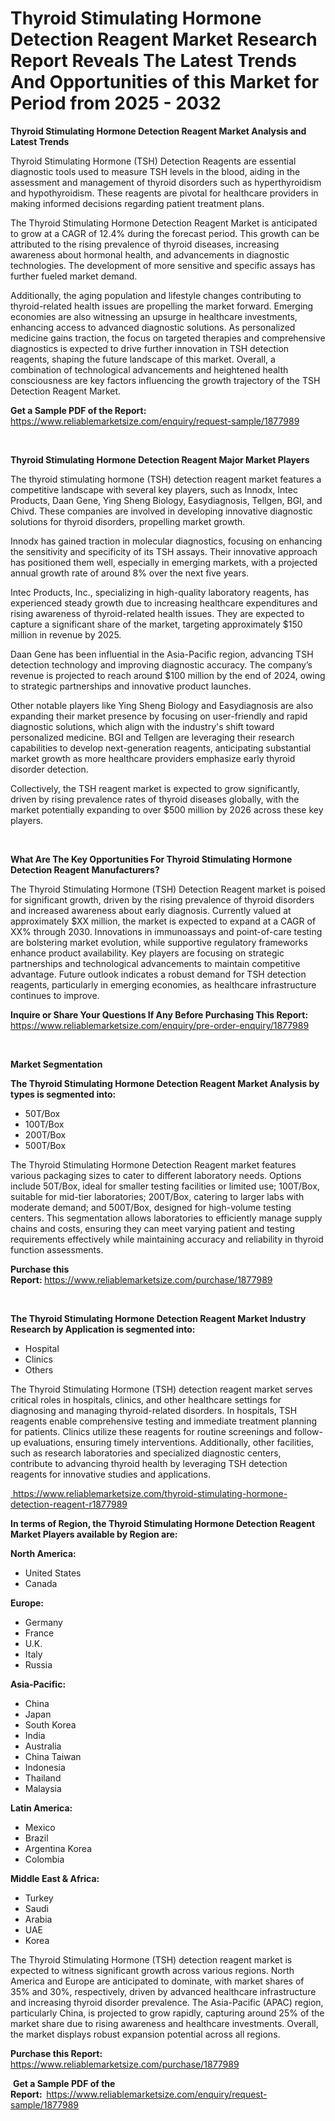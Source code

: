 <p><h1>Thyroid Stimulating Hormone Detection Reagent Market Research Report Reveals The Latest Trends And Opportunities of this Market for Period from 2025 - 2032</h1></p><p><strong>Thyroid Stimulating Hormone Detection Reagent Market Analysis and Latest Trends</strong></p>
<p><p>Thyroid Stimulating Hormone (TSH) Detection Reagents are essential diagnostic tools used to measure TSH levels in the blood, aiding in the assessment and management of thyroid disorders such as hyperthyroidism and hypothyroidism. These reagents are pivotal for healthcare providers in making informed decisions regarding patient treatment plans. </p><p>The Thyroid Stimulating Hormone Detection Reagent Market is anticipated to grow at a CAGR of 12.4% during the forecast period. This growth can be attributed to the rising prevalence of thyroid diseases, increasing awareness about hormonal health, and advancements in diagnostic technologies. The development of more sensitive and specific assays has further fueled market demand. </p><p>Additionally, the aging population and lifestyle changes contributing to thyroid-related health issues are propelling the market forward. Emerging economies are also witnessing an upsurge in healthcare investments, enhancing access to advanced diagnostic solutions. As personalized medicine gains traction, the focus on targeted therapies and comprehensive diagnostics is expected to drive further innovation in TSH detection reagents, shaping the future landscape of this market. Overall, a combination of technological advancements and heightened health consciousness are key factors influencing the growth trajectory of the TSH Detection Reagent Market.</p></p>
<p><strong>Get a Sample PDF of the Report:&nbsp;</strong> <a href="https://www.reliablemarketsize.com/enquiry/request-sample/1877989?utm_campaign=3492&utm_medium=2&utm_source=Github&utm_content=ia&utm_term=14042025&utm_id=thyroid-stimulating-hormone-detection-reagent">https://www.reliablemarketsize.com/enquiry/request-sample/1877989</a></p>
<p>&nbsp;</p>
<p><strong>Thyroid Stimulating Hormone Detection Reagent Major Market Players</strong></p>
<p><p>The thyroid stimulating hormone (TSH) detection reagent market features a competitive landscape with several key players, such as Innodx, Intec Products, Daan Gene, Ying Sheng Biology, Easydiagnosis, Tellgen, BGI, and Chivd. These companies are involved in developing innovative diagnostic solutions for thyroid disorders, propelling market growth.</p><p>Innodx has gained traction in molecular diagnostics, focusing on enhancing the sensitivity and specificity of its TSH assays. Their innovative approach has positioned them well, especially in emerging markets, with a projected annual growth rate of around 8% over the next five years.</p><p>Intec Products, Inc., specializing in high-quality laboratory reagents, has experienced steady growth due to increasing healthcare expenditures and rising awareness of thyroid-related health issues. They are expected to capture a significant share of the market, targeting approximately $150 million in revenue by 2025.</p><p>Daan Gene has been influential in the Asia-Pacific region, advancing TSH detection technology and improving diagnostic accuracy. The company’s revenue is projected to reach around $100 million by the end of 2024, owing to strategic partnerships and innovative product launches.</p><p>Other notable players like Ying Sheng Biology and Easydiagnosis are also expanding their market presence by focusing on user-friendly and rapid diagnostic solutions, which align with the industry's shift toward personalized medicine. BGI and Tellgen are leveraging their research capabilities to develop next-generation reagents, anticipating substantial market growth as more healthcare providers emphasize early thyroid disorder detection.</p><p>Collectively, the TSH reagent market is expected to grow significantly, driven by rising prevalence rates of thyroid diseases globally, with the market potentially expanding to over $500 million by 2026 across these key players.</p></p>
<p>&nbsp;</p>
<p><strong>What Are The Key Opportunities For Thyroid Stimulating Hormone Detection Reagent Manufacturers?</strong></p>
<p><p>The Thyroid Stimulating Hormone (TSH) Detection Reagent market is poised for significant growth, driven by the rising prevalence of thyroid disorders and increased awareness about early diagnosis. Currently valued at approximately $XX million, the market is expected to expand at a CAGR of XX% through 2030. Innovations in immunoassays and point-of-care testing are bolstering market evolution, while supportive regulatory frameworks enhance product availability. Key players are focusing on strategic partnerships and technological advancements to maintain competitive advantage. Future outlook indicates a robust demand for TSH detection reagents, particularly in emerging economies, as healthcare infrastructure continues to improve.</p></p>
<p><strong>Inquire or Share Your Questions If Any Before Purchasing This Report:</strong> <a href="https://www.reliablemarketsize.com/enquiry/pre-order-enquiry/1877989?utm_campaign=3492&utm_medium=2&utm_source=Github&utm_content=ia&utm_term=14042025&utm_id=thyroid-stimulating-hormone-detection-reagent">https://www.reliablemarketsize.com/enquiry/pre-order-enquiry/1877989</a></p>
<p>&nbsp;</p>
<p><strong>Market Segmentation</strong></p>
<p><strong>The Thyroid Stimulating Hormone Detection Reagent Market Analysis by types is segmented into:</strong></p>
<p><ul><li>50T/Box</li><li>100T/Box</li><li>200T/Box</li><li>500T/Box</li></ul></p>
<p><p>The Thyroid Stimulating Hormone Detection Reagent market features various packaging sizes to cater to different laboratory needs. Options include 50T/Box, ideal for smaller testing facilities or limited use; 100T/Box, suitable for mid-tier laboratories; 200T/Box, catering to larger labs with moderate demand; and 500T/Box, designed for high-volume testing centers. This segmentation allows laboratories to efficiently manage supply chains and costs, ensuring they can meet varying patient and testing requirements effectively while maintaining accuracy and reliability in thyroid function assessments.</p></p>
<p><strong>Purchase this Report:&nbsp;</strong><a href="https://www.reliablemarketsize.com/purchase/1877989?utm_campaign=3492&utm_medium=2&utm_source=Github&utm_content=ia&utm_term=14042025&utm_id=thyroid-stimulating-hormone-detection-reagent">https://www.reliablemarketsize.com/purchase/1877989</a></p>
<p>&nbsp;</p>
<p><strong>The Thyroid Stimulating Hormone Detection Reagent Market Industry Research by Application is segmented into:</strong></p>
<p><ul><li>Hospital</li><li>Clinics</li><li>Others</li></ul></p>
<p><p>The Thyroid Stimulating Hormone (TSH) detection reagent market serves critical roles in hospitals, clinics, and other healthcare settings for diagnosing and managing thyroid-related disorders. In hospitals, TSH reagents enable comprehensive testing and immediate treatment planning for patients. Clinics utilize these reagents for routine screenings and follow-up evaluations, ensuring timely interventions. Additionally, other facilities, such as research laboratories and specialized diagnostic centers, contribute to advancing thyroid health by leveraging TSH detection reagents for innovative studies and applications.</p></p>
<p><a href="https://www.reliablemarketsize.com/thyroid-stimulating-hormone-detection-reagent-r1877989?utm_campaign=3492&utm_medium=2&utm_source=Github&utm_content=ia&utm_term=14042025&utm_id=thyroid-stimulating-hormone-detection-reagent">&nbsp;https://www.reliablemarketsize.com/thyroid-stimulating-hormone-detection-reagent-r1877989</a></p>
<p><strong>In terms of Region, the Thyroid Stimulating Hormone Detection Reagent Market Players available by Region are:</strong></p>
<p>
    <p> <strong> North America: </strong>
        <ul>
            <li>United States</li>
            <li>Canada</li>
        </ul>
        </p> 
    <p> <strong> Europe: </strong>
        <ul>
            <li>Germany</li>
            <li>France</li>
            <li>U.K.</li>
            <li>Italy</li>
            <li>Russia</li>
        </ul>
        </p> 
    <p> <strong> Asia-Pacific: </strong>
        <ul>
            <li>China</li>
            <li>Japan</li>
            <li>South Korea</li>
            <li>India</li>
            <li>Australia</li>
            <li>China Taiwan</li>
            <li>Indonesia</li>
            <li>Thailand</li>
            <li>Malaysia</li>
        </ul>
        </p> 
    <p> <strong> Latin America: </strong>
        <ul>
            <li>Mexico</li>
            <li>Brazil</li>
            <li>Argentina Korea</li>
            <li>Colombia</li>
        </ul>
        </p> 
    <p> <strong> Middle East & Africa: </strong>
        <ul>
            <li>Turkey</li>
            <li>Saudi</li>
            <li>Arabia</li>
            <li>UAE</li>
            <li>Korea</li>
        </ul>
    </p>
    </p>
<p><p>The Thyroid Stimulating Hormone (TSH) detection reagent market is expected to witness significant growth across various regions. North America and Europe are anticipated to dominate, with market shares of 35% and 30%, respectively, driven by advanced healthcare infrastructure and increasing thyroid disorder prevalence. The Asia-Pacific (APAC) region, particularly China, is projected to grow rapidly, capturing around 25% of the market share due to rising awareness and healthcare investments. Overall, the market displays robust expansion potential across all regions.</p></p>
<p><strong>Purchase this Report: </strong><a href="https://www.reliablemarketsize.com/purchase/1877989?utm_campaign=3492&utm_medium=2&utm_source=Github&utm_content=ia&utm_term=14042025&utm_id=thyroid-stimulating-hormone-detection-reagent">https://www.reliablemarketsize.com/purchase/1877989</a></p>
<p>&nbsp;<strong>Get a Sample PDF of the Report:&nbsp;&nbsp;</strong><a href="https://www.reliablemarketsize.com/enquiry/request-sample/1877989?utm_campaign=3492&utm_medium=2&utm_source=Github&utm_content=ia&utm_term=14042025&utm_id=thyroid-stimulating-hormone-detection-reagent">https://www.reliablemarketsize.com/enquiry/request-sample/1877989</a></p>
<p><strong></strong></p>
<p><p></p><p></p><p></p></p>